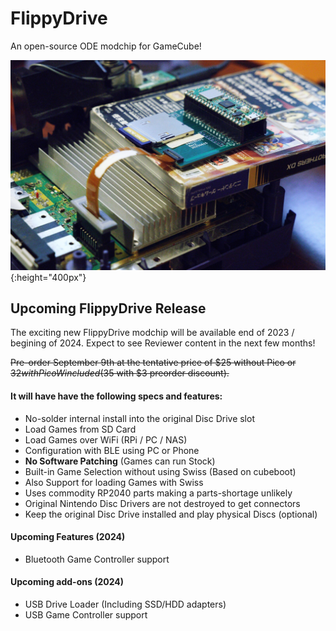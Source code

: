 # FlippyDrive
An open-source ODE modchip for GameCube!

![FlippyDrive Picture](flippydrive.png){:height="400px"}

## Upcoming FlippyDrive Release
The exciting new FlippyDrive modchip will be available end of 2023 / begining of 2024. Expect to see Reviewer content in the next few months!

 ~~Pre-order September 9th at the tentative price of $25 without Pico or $32 with Pico W included ($35 with $3 preorder discount).~~

#### It will have have the following specs and features:
- No-solder internal install into the original Disc Drive slot
- Load Games from SD Card
- Load Games over WiFi (RPi / PC / NAS)
- Configuration with BLE using PC or Phone
- **No Software Patching** (Games can run Stock)
- Built-in Game Selection without using Swiss (Based on cubeboot)
- Also Support for loading Games with Swiss
- Uses commodity RP2040 parts making a parts-shortage unlikely
- Original Nintendo Disc Drivers are not destroyed to get connectors
- Keep the original Disc Drive installed and play physical Discs (optional)

#### Upcoming Features (2024)
- Bluetooth Game Controller support

#### Upcoming add-ons (2024)
- USB Drive Loader (Including SSD/HDD adapters)
- USB Game Controller support
